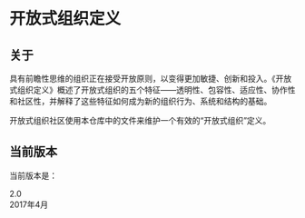 # 开放式组织定义

## 关于
具有前瞻性思维的组织正在接受开放原则，以变得更加敏捷、创新和投入。《开放式组织定义》概述了开放式组织的五个特征——透明性、包容性、适应性、协作性和社区性，并解释了这些特征如何成为新的组织行为、系统和结构的基础。

开放式组织社区使用本仓库中的文件来维护一个有效的“开放式组织”定义。

## 当前版本
当前版本是：

2.0  
2017年4月
